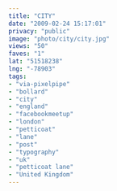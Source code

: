 ```yaml
---
title: "CITY"
date: "2009-02-24 15:17:01"
privacy: "public"
image: "photo/city/city.jpg"
views: "50"
faves: "1"
lat: "51518238"
lng: "-78903"
tags:
- "via-pixelpipe"
- "bollard"
- "city"
- "england"
- "facebookmeetup"
- "london"
- "petticoat"
- "lane"
- "post"
- "typography"
- "uk"
- "petticoat lane"
- "United Kingdom"
---
```

<a href="/photos/2009/02/24/city-2"></a>
